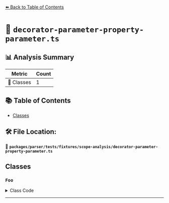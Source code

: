 [⬅️ Back to Table of Contents](../../../../../index.md)

# 📄 `decorator-parameter-property-parameter.ts`

## 📊 Analysis Summary

| Metric | Count |
|--------|-------|
| 🧱 Classes | 1 |

## 📚 Table of Contents

- [Classes](#classes)

## 🛠️ File Location:
📂 **`packages/parser/tests/fixtures/scope-analysis/decorator-parameter-property-parameter.ts`**

## Classes

### `Foo`

<details><summary>Class Code</summary>

```ts
export default class Foo {
  constructor(@Dec private readonly test: string) {}
}
```
</details>


---